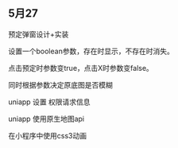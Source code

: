 ## 5月27

预定弹窗设计+实装

设置一个boolean参数，存在时显示，不存在时消失。

点击预定时参数变true，点击X时参数变false。

同时根据参数决定原底图是否模糊



uniapp 设置 权限请求信息

uniapp 使用原生地图api

在小程序中使用css3动画

